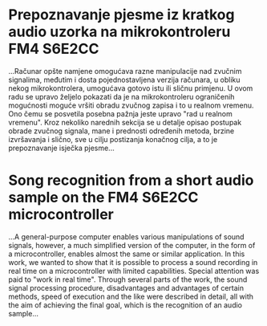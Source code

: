 # Prepoznavanje pjesme iz kratkog audio uzorka na mikrokontroleru FM4 S6E2CC

...Računar opšte namjene omogućava razne manipulacije nad zvučnim signalima, međutim i dosta pojednostavljena verzija računara, 
u obliku nekog mikrokontrolera, umogućava gotovo istu ili sličnu primjenu. 
U ovom radu se upravo željelo pokazati da je na mikrokontroleru ograničenih mogućnosti moguće vršiti obradu zvučnog zapisa i to u realnom vremenu.
Ono čemu se posvetila posebna pažnja jeste upravo "rad u realnom vremenu". 
Kroz nekoliko narednih sekcija se u detalje opisao postupak obrade zvučnog signala, mane i prednosti određenih metoda, brzine izvršavanja i slično,
sve u cilju postizanja konačnog cilja, a to je prepoznavanje isječka pjesme...

# Song recognition from a short audio sample on the FM4 S6E2CC microcontroller

...A general-purpose computer enables various manipulations of sound signals, however, a much simplified version of the computer, 
in the form of a microcontroller, enables almost the same or similar application. 
In this work, we wanted to show that it is possible to process a sound recording in real time on a microcontroller with limited capabilities. 
Special attention was paid to "work in real time".
Through several parts of the work, the sound signal processing procedure, disadvantages and advantages of certain methods, speed of execution 
and the like were described in detail, all with the aim of achieving the final goal, which is the recognition of an audio sample...
